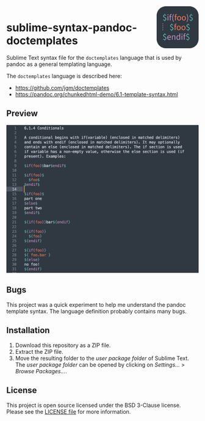 <img src="icon.png" align="right" height="110"/>

# sublime-syntax-pandoc-doctemplates

Sublime Text syntax file for the `doctemplates` language that is used by pandoc as a general templating language.

The `doctemplates` language is described here:

* https://github.com/jgm/doctemplates
* https://pandoc.org/chunkedhtml-demo/6.1-template-syntax.html

## Preview

![](screenshot.png)

## Bugs

This project was a quick experiment to help me understand the pandoc template syntax. The language definition probably contains many bugs.

## Installation

1. Download this repository as a ZIP file.
2. Extract the ZIP file.
3. Move the resulting folder to the *user package folder* of Sublime Text. The *user package folder* can be opened by clicking on *Settings...* > *Browse Packages...*.

## License

This project is open source licensed under the BSD 3-Clause license. Please see the [LICENSE file](LICENSE) for more information.
